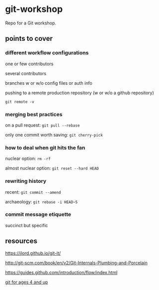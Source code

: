 # git-workshop

Repo for a Git workshop.


## points to cover

### different workflow configurations
one or few contributors

several contributors

branches w or w/o config files or auth info

pushing to a remote production repository (w or w/o a github repository)
```
git remote -v
```


### merging best practices
on a pull request: `git pull --rebase`

only one commit worth saving: `git cherry-pick`


### how to deal when git hits the fan
nuclear option: `rm -rf`

almost nuclear option: `git reset --hard HEAD`


### rewriting history
recent: `git commit --amend`

archaeology: `git rebase -i HEAD~5`


### commit message etiquette
succinct but specific


## resources
https://jlord.github.io/git-it/

http://git-scm.com/book/en/v2/Git-Internals-Plumbing-and-Porcelain

https://guides.github.com/introduction/flow/index.html

[git for ages 4 and up](https://www.youtube.com/watch?v=1ffBJ4sVUb4)
